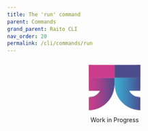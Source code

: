 ```yaml
---
title: The 'run' command
parent: Commands
grand_parent: Raito CLI
nav_order: 20
permalink: /cli/commands/run
---
```

<div class="wip" style="text-align: center">
  <img src="/assets/images/logo-wait-128.png" alt="Work in Progress"/>
  <br/>
  Work in Progress
</div>